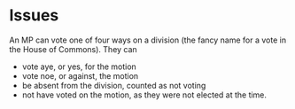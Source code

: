 # Issues

An MP can vote one of four ways on a division (the fancy name for a vote in the House of Commons). They can

- vote aye, or yes, for the motion
- vote noe, or against, the motion
- be absent from the division, counted as not voting
- not have voted on the motion, as they were not elected at the time.
